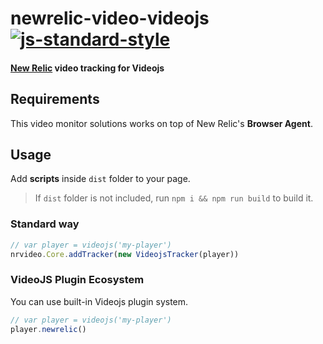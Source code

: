 # newrelic-video-videojs [![js-standard-style](https://img.shields.io/badge/code%20style-standard-brightgreen.svg)](http://standardjs.com)
#### [New Relic](http://newrelic.com) video tracking for Videojs

## Requirements
This video monitor solutions works on top of New Relic's **Browser Agent**.

## Usage
Add **scripts** inside `dist` folder to your page.

> If `dist` folder is not included, run `npm i && npm run build` to build it.

### Standard way
```javascript
// var player = videojs('my-player')
nrvideo.Core.addTracker(new VideojsTracker(player))
```
### VideoJS Plugin Ecosystem
You can use built-in Videojs plugin system.

```javascript
// var player = videojs('my-player')
player.newrelic()
```

